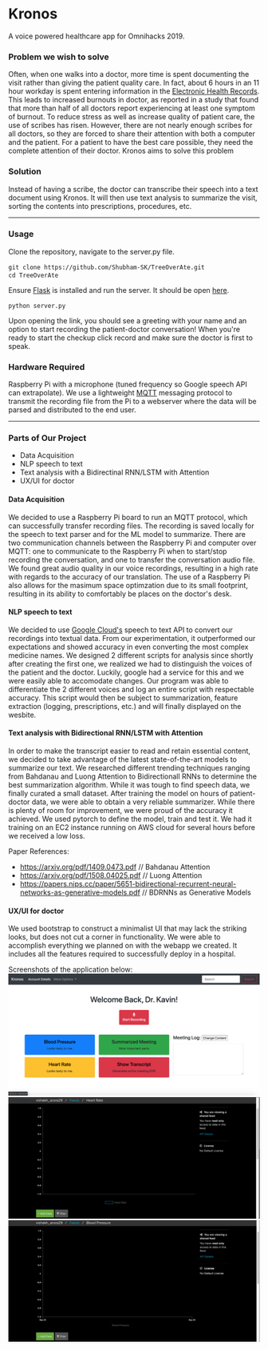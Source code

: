 # Kronos
A voice powered healthcare app for Omnihacks 2019.


### Problem we wish to solve
Often, when one walks into a doctor, more time is spent documenting the visit rather than giving the patient quality care. In fact, about 6 hours in an 11 hour workday is spent entering information in the [Electronic Health Records](https://en.wikipedia.org/wiki/Electronic_health_record). This leads to increased burnouts in doctor, as reported in a study that found that more than half of all doctors report experiencing at least one symptom of burnout. To reduce stress as well as increase quality of patient care, the use of scribes has risen. However, there are not nearly enough scribes for all doctors, so they are forced to share their attention with both a computer and the patient. For a patient to have the best care possible, they need the complete attention of their doctor. Kronos aims to solve this problem

### Solution
Instead of having a scribe, the doctor can transcribe their speech into a text document using Kronos. It will then use text analysis to summarize the visit, sorting the contents into prescriptions, procedures, etc.

___
### Usage
Clone the repository, navigate to the server.py file.

```
git clone https://github.com/Shubham-SK/TreeOverAte.git
cd TreeOverAte
```

Ensure [Flask](https://pypi.org/project/Flask/) is installed and run the server. It should be open [here](127.0.0.1/5000).

```
python server.py
```

Upon opening the link, you should see a greeting with your name and an option to start recording the patient-doctor conversation! When you're ready to start the checkup click record and make sure the doctor is first to speak.

### Hardware Required
Raspberry Pi with a microphone (tuned frequency so Google speech API can extrapolate). We use a lightweight [MQTT](http://mqtt.org/) messaging protocol to transmit the recording file from the Pi to a webserver where the data will be parsed and distributed to the end user.

___
### Parts of Our Project
- Data Acquisition
- NLP speech to text
- Text analysis with a Bidirectinal RNN/LSTM with Attention
- UX/UI for doctor

#### Data Acquisition
We decided to use a Raspberry Pi board to run an MQTT protocol, which can successfully transfer recording files. The recording is saved locally for the speech to text parser and for the ML model to summarize. There are two communication channels between the Raspberry Pi and computer over MQTT: one to communicate to the Raspberry Pi when to start/stop recording the conversation, and one to transfer the conversation audio file. We found great audio quality in our voice recordings, resulting in a high rate with regards to the accuracy of our translation. The use of a Raspberry Pi also allows for the masimum space optimzation due to its small footprint, resulting in its ability to comfortably be places on the doctor's desk.

#### NLP speech to text
We decided to use [Google Cloud's](https://cloud.google.com/speech-to-text/) speech to text API to convert our recordings into textual data. From our experimentation, it outperformed our expectations and showed accuracy in even converting the most complex medicine names. We designed 2 different scripts for analysis since shortly after creating the first one, we realized we had to distinguish the voices of the patient and the doctor. Luckily, google had a service for this and we were easily able to accomodate changes. Our program was able to differentiate the 2 different voices and log an entire script with respectable accuracy. This script would then be subject to summarization, feature extraction (logging, prescriptions, etc.) and will finally displayed on the wesbite.

#### Text analysis with Bidirectional RNN/LSTM with Attention
In order to make the transcript easier to read and retain essential content, we decided to take advantage of the latest state-of-the-art models to summarize our text. We researched different trending techniques ranging from Bahdanau and Luong Attention to Bidirectionall RNNs to determine the best summarization algorithm. While it was tough to find speech data, we finally curated a small dataset. After training the model on hours of patient-doctor data, we were able to obtain a very reliable summarizer. While there is plenty of room for improvement, we were proud of the accuracy it achieved. We used pytorch to define the model, train and test it. We had it training on an EC2 instance running on AWS cloud for several hours before we received a low loss.

Paper References:
- https://arxiv.org/pdf/1409.0473.pdf // Bahdanau Attention
- https://arxiv.org/pdf/1508.04025.pdf // Luong Attention
- https://papers.nips.cc/paper/5651-bidirectional-recurrent-neural-networks-as-generative-models.pdf // BDRNNs as Generative Models

#### UX/UI for doctor
We used bootstrap to construct a minimalist UI that may lack the striking looks, but does not cut a corner in functionality. We were able to accomplish everything we planned on with the webapp we created. It includes all the features required to successfully deploy in a hospital.

Screenshots of the application below:
<img style = "text-align: center" src="assets/img.png" alt="Figure 1: Webapp Dashboard Screenshot"/>
<img style = "text-align: center" src="assets/img1.png" alt="Figure 2: Graph 1"/>
<img style = "text-align: center" src="assets/img2.png" alt="Figure 3: Graph 2"/>
